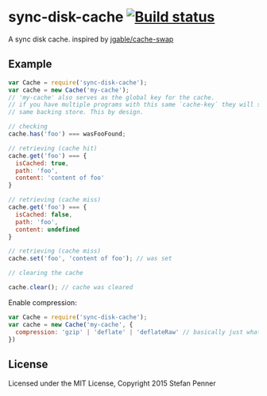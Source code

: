 # sync-disk-cache [![Build status](https://ci.appveyor.com/api/projects/status/lfliompah66m611x?svg=true)](https://ci.appveyor.com/project/embercli/sync-disk-cache)


A sync disk cache. inspired by [jgable/cache-swap](https://github.com/jgable/cache-swap)

## Example

```js
var Cache = require('sync-disk-cache');
var cache = new Cache('my-cache');
// 'my-cache' also serves as the global key for the cache.
// if you have multiple programs with this same `cache-key` they will share the
// same backing store. This by design.

// checking
cache.has('foo') === wasFooFound;

// retrieving (cache hit)
cache.get('foo') === {
  isCached: true,
  path: 'foo',
  content: 'content of foo'
}

// retrieving (cache miss)
cache.get('foo') === {
  isCached: false,
  path: 'foo',
  content: undefined
}

// retrieving (cache miss)
cache.set('foo', 'content of foo'); // was set

// clearing the cache

cache.clear(); // cache was cleared
```


Enable compression:

```js
var Cache = require('sync-disk-cache');
var cache = new Cache('my-cache', {
  compression: 'gzip' | 'deflate' | 'deflateRaw' // basically just what nodes zlib's ships with
})
```

## License

Licensed under the MIT License, Copyright 2015 Stefan Penner
